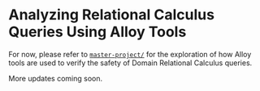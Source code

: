 # Analyzing Relational Calculus Queries Using Alloy Tools

For now, please refer to [`master-project/`](master-project/) for the exploration of how Alloy tools are used to verify the safety of Domain Relational Calculus queries.

More updates coming soon.

